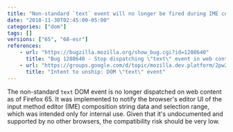 ```yaml
---
title: "Non-standard `text` event will no longer be fired during IME composition"
date: "2018-11-30T02:45:00-05:00"
categories: ["dom"]
tags: []
versions: ["65", "68-esr"]
references:
    - url: "https://bugzilla.mozilla.org/show_bug.cgi?id=1288640"
      title: "Bug 1288640 - Stop dispatching \"text\" event in web contents"
    - url: "https://groups.google.com/d/topic/mozilla.dev.platform/2pw2HxiCIbc/discussion"
      title: "Intent to unship: DOM \"text\" event"
---
```

The non-standard `text` DOM event is no longer dispatched on web content as of Firefox 65. It was implemented to notify the browser's editor UI of the input method editor (IME) composition string data and selection range, which was intended only for internal use. Given that it's undocumented and supported by no other browsers, the compatibility risk should be very low.
